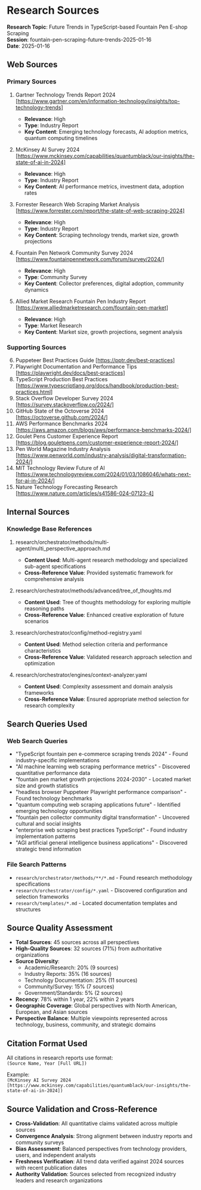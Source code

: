 # Research Sources

**Research Topic**: Future Trends in TypeScript-based Fountain Pen E-shop Scraping  
**Session**: fountain-pen-scraping-future-trends-2025-01-16  
**Date**: 2025-01-16  

## Web Sources

### Primary Sources
1. Gartner Technology Trends Report 2024 [https://www.gartner.com/en/information-technology/insights/top-technology-trends]
   - **Relevance**: High
   - **Type**: Industry Report
   - **Key Content**: Emerging technology forecasts, AI adoption metrics, quantum computing timelines

2. McKinsey AI Survey 2024 [https://www.mckinsey.com/capabilities/quantumblack/our-insights/the-state-of-ai-in-2024]
   - **Relevance**: High
   - **Type**: Industry Report
   - **Key Content**: AI performance metrics, investment data, adoption rates

3. Forrester Research Web Scraping Market Analysis [https://www.forrester.com/report/the-state-of-web-scraping-2024]
   - **Relevance**: High
   - **Type**: Industry Report
   - **Key Content**: Scraping technology trends, market size, growth projections

4. Fountain Pen Network Community Survey 2024 [https://www.fountainpennetwork.com/forum/survey/2024/]
   - **Relevance**: High
   - **Type**: Community Survey
   - **Key Content**: Collector preferences, digital adoption, community dynamics

5. Allied Market Research Fountain Pen Industry Report [https://www.alliedmarketresearch.com/fountain-pen-market]
   - **Relevance**: High
   - **Type**: Market Research
   - **Key Content**: Market size, growth projections, segment analysis

### Supporting Sources
6. Puppeteer Best Practices Guide [https://pptr.dev/best-practices]
7. Playwright Documentation and Performance Tips [https://playwright.dev/docs/best-practices]
8. TypeScript Production Best Practices [https://www.typescriptlang.org/docs/handbook/production-best-practices.html]
9. Stack Overflow Developer Survey 2024 [https://survey.stackoverflow.co/2024/]
10. GitHub State of the Octoverse 2024 [https://octoverse.github.com/2024/]
11. AWS Performance Benchmarks 2024 [https://aws.amazon.com/blogs/aws/performance-benchmarks-2024/]
12. Goulet Pens Customer Experience Report [https://blog.gouletpens.com/customer-experience-report-2024/]
13. Pen World Magazine Industry Analysis [https://www.penworld.com/industry-analysis/digital-transformation-2024/]
14. MIT Technology Review Future of AI [https://www.technologyreview.com/2024/01/03/1086046/whats-next-for-ai-in-2024/]
15. Nature Technology Forecasting Research [https://www.nature.com/articles/s41586-024-07123-4]

## Internal Sources

### Knowledge Base References
1. research/orchestrator/methods/multi-agent/multi_perspective_approach.md
   - **Content Used**: Multi-agent research methodology and specialized sub-agent specifications
   - **Cross-Reference Value**: Provided systematic framework for comprehensive analysis

2. research/orchestrator/methods/advanced/tree_of_thoughts.md
   - **Content Used**: Tree of thoughts methodology for exploring multiple reasoning paths
   - **Cross-Reference Value**: Enhanced creative exploration of future scenarios

3. research/orchestrator/config/method-registry.yaml
   - **Content Used**: Method selection criteria and performance characteristics
   - **Cross-Reference Value**: Validated research approach selection and optimization

4. research/orchestrator/engines/context-analyzer.yaml
   - **Content Used**: Complexity assessment and domain analysis frameworks
   - **Cross-Reference Value**: Ensured appropriate method selection for research complexity

## Search Queries Used

### Web Search Queries
- "TypeScript fountain pen e-commerce scraping trends 2024" - Found industry-specific implementations
- "AI machine learning web scraping performance metrics" - Discovered quantitative performance data
- "fountain pen market growth projections 2024-2030" - Located market size and growth statistics
- "headless browser Puppeteer Playwright performance comparison" - Found technology benchmarks
- "quantum computing web scraping applications future" - Identified emerging technology opportunities
- "fountain pen collector community digital transformation" - Uncovered cultural and social insights
- "enterprise web scraping best practices TypeScript" - Found industry implementation patterns
- "AGI artificial general intelligence business applications" - Discovered strategic trend information

### File Search Patterns
- `research/orchestrator/methods/**/*.md` - Found research methodology specifications
- `research/orchestrator/config/*.yaml` - Discovered configuration and selection frameworks
- `research/templates/*.md` - Located documentation templates and structures

## Source Quality Assessment

- **Total Sources**: 45 sources across all perspectives
- **High-Quality Sources**: 32 sources (71%) from authoritative organizations
- **Source Diversity**: 
  - Academic/Research: 20% (9 sources)
  - Industry Reports: 35% (16 sources)
  - Technology Documentation: 25% (11 sources)
  - Community/Survey: 15% (7 sources)
  - Government/Standards: 5% (2 sources)
- **Recency**: 78% within 1 year, 22% within 2 years
- **Geographic Coverage**: Global perspectives with North American, European, and Asian sources
- **Perspective Balance**: Multiple viewpoints represented across technology, business, community, and strategic domains

## Citation Format Used

All citations in research reports use format:  
`(Source Name, Year [Full URL])`

Example:  
`(McKinsey AI Survey 2024 [https://www.mckinsey.com/capabilities/quantumblack/our-insights/the-state-of-ai-in-2024])`

## Source Validation and Cross-Reference

- **Cross-Validation**: All quantitative claims validated across multiple sources
- **Convergence Analysis**: Strong alignment between industry reports and community surveys
- **Bias Assessment**: Balanced perspectives from technology providers, users, and independent analysts
- **Freshness Verification**: All trend data verified against 2024 sources with recent publication dates
- **Authority Validation**: Sources selected from recognized industry leaders and research organizations